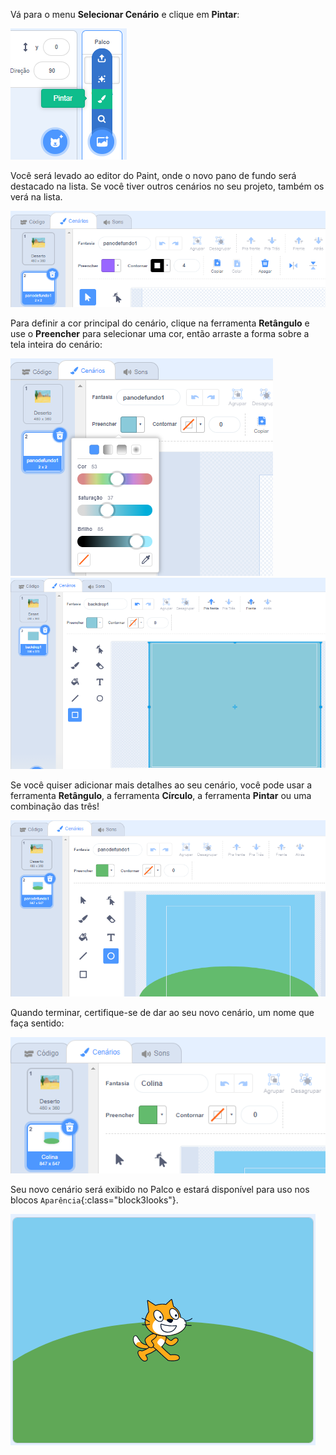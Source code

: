 Vá para o menu **Selecionar Cenário** e clique em **Pintar**:

![A opção 'Pintar' no menu 'Selecionar Cenário'.](images/paint-backdrop.png)

Você será levado ao editor do Paint, onde o novo pano de fundo será destacado na lista. Se você tiver outros cenários no seu projeto, também os verá na lista.

![O novo cenário é aberto no editor do Paint e destacado na lista.](images/new-background-in-editor.png)

Para definir a cor principal do cenário, clique na ferramenta **Retângulo** e use o **Preencher** para selecionar uma cor, então arraste a forma sobre a tela inteira do cenário:

![O menu do seletor de cores de preenchimento com os controles deslizantes de 'Cor', 'Saturação' e 'Brilho'.](images/fill-colour-tool.png) ![Um retângulo azul claro desenhado maior do que a tela para criar um cenário totalmente azul claro.](images/single-colour-backdrop.png)

Se você quiser adicionar mais detalhes ao seu cenário, você pode usar a ferramenta **Retângulo**, a ferramenta **Círculo**, a ferramenta **Pintar** ou uma combinação das três!

![O cenário com o retângulo azul claro e, na sua frente, um círculo verde menor representando uma colina.](images/hill-backdrop.png)

Quando terminar, certifique-se de dar ao seu novo cenário, um nome que faça sentido:

![A caixa do nome do cenário com a palavra 'Colina' digitada.](images/name-backdrop.png)

Seu novo cenário será exibido no Palco e estará disponível para uso nos blocos `Aparência`{:class="block3looks"}.

![O novo cenário Colina e o ator gato do Scratch no Palco.](images/finished-backdrop.png)
